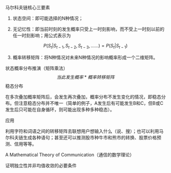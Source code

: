 马尔科夫链核心三要素

1. 状态空间：即可能选择的N种情况；

2. 无记忆性：即当前时刻的发生概率只受上一时刻影响，而不受上一时刻以前的任一时刻影响；用公式表示为

$$
P(S_t|S_{t-1},S_{t-2},S_{t-3},......)=P(S_t|S_{t-1})
$$

3. 概率转移矩阵：将N种情况对未来N种情况的影响概率形成一个二维矩阵。

状态概率分布推演（矩阵乘法）
$$
当此发生概率*概率转移矩阵
$$
稳态分布

在多次叠加概率矩阵后，会发生再次叠加，概率分布不发生变化的情况，即稳态分布。但注意稳态分布并不唯一（简单的例子，A发生后有可能发生B和C，但B或C发生后只可能在自身循环，则可能出现多种多种稳态）。

应用

利用字符和词语之间的转移矩阵去联想用户想输入什么（说、搜）；也可以利用马尔科夫链生成各种语句；甚至还可以推测股市种牛市和熊市的转换、股票价格预测、信用等等。

A Mathematical Theory of Communication（通信的数学理论）

证明独立性并非均值收敛的必要条件